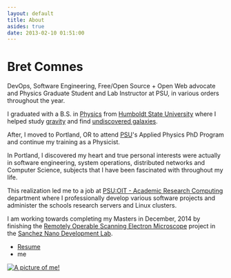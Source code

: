 ```yaml
---
layout: default
title: About
asides: true
date: 2013-02-10 01:51:00
---
```


# Bret Comnes

DevOps, Software Engineering, Free/Open Source + Open Web advocate and Physics Graduate Student and Lab Instructor at PSU, in various orders throughout the year.

I graduated with a B.S. in [Physics](http://www.humboldt.edu/physics/) from [Humboldt State University](http://www.humboldt.edu) where I helped study [gravity](http://www.humboldt.edu/physics/gravitational-lab.html) and find [undiscovered galaxies](http://egg.astro.cornell.edu/index.php/).

After, I moved to Portland, OR to attend [PSU](http://pdx.edu)'s Applied Physics PhD Program and continue my training as a Physicist.

In Portland, I discovered my heart and true personal interests were actually in software engineering, system operations, distributed networks and Computer Science, subjects that I have been fascinated with throughout my life.

This realization led me to a job at [PSU:OIT - Academic Research Computing](http://www.pdx.edu/arc/academic-and-research-computing) department where I professionally develop various software projects and administer the schools research servers and Linux clusters.

I am working towards completing my Masters in December, 2014 by finishing the [Remotely Operable Scanning Electron Microscope](/pages/projects/semterface/) project in the [Sanchez Nano Development Lab](http://web.pdx.edu/~esanchez/sanchezTeam.html).

<ul>
<li><a href="/media/Bret_Comnes_CV.pdf">Resume</a></li>
<li><i class="icon-envelope"></i> <script type="text/javascript" src="/assets/js/email.js"> </script> me</li>
</ul> 

<a href="http://www.flickr.com/photos/bretc/">
<img src="http://www.gravatar.com/avatar/8d8b82740cb7ca994449cccd1dfdef5f?s=200" class="img-polaroid" alt="A picture of me!">
</a>